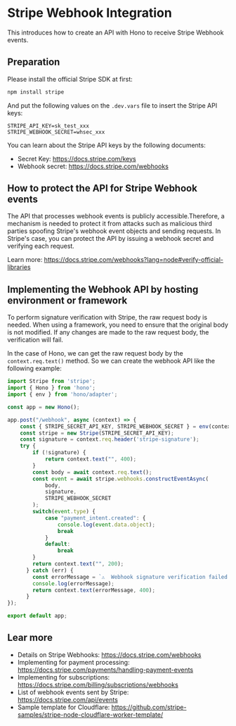 # Stripe Webhook Integration  

This introduces how to create an API with Hono to receive Stripe Webhook events.

## Preparation

Please install the official Stripe SDK at first:

```bash
npm install stripe
```

And put the following values on the `.dev.vars` file to insert the Stripe API keys:

```
STRIPE_API_KEY=sk_test_xxx
STRIPE_WEBHOOK_SECRET=whsec_xxx
```

You can learn about the Stripe API keys by the following documents:

- Secret Key: https://docs.stripe.com/keys
- Webhook secret: https://docs.stripe.com/webhooks

## How to protect the API for Stripe Webhook events

The API that processes webhook events is publicly accessible.Therefore, a mechanism is needed to protect it from attacks such as malicious third parties spoofing Stripe's webhook event objects and sending requests. In Stripe's case, you can protect the API by issuing a webhook secret and verifying each request.

Learn more: https://docs.stripe.com/webhooks?lang=node#verify-official-libraries  

## Implementing the Webhook API by hosting environment or framework
To perform signature verification with Stripe, the raw request body is needed.
When using a framework, you need to ensure that the original body is not modified. If any changes are made to the raw request body, the verification will fail.

In the case of Hono, we can get the raw request body by the `context.req.text()` method. So we can create the webhook API like the following example:

```ts
import Stripe from 'stripe';
import { Hono } from 'hono';
import { env } from 'hono/adapter';

const app = new Hono();

app.post("/webhook", async (context) => {
    const { STRIPE_SECRET_API_KEY, STRIPE_WEBHOOK_SECRET } = env(context);
    const stripe = new Stripe(STRIPE_SECRET_API_KEY);
    const signature = context.req.header('stripe-signature');
    try {
        if (!signature) {
            return context.text("", 400);
        }
        const body = await context.req.text();
        const event = await stripe.webhooks.constructEventAsync(
            body,
            signature,
            STRIPE_WEBHOOK_SECRET
        );
        switch(event.type) {
            case "payment_intent.created": {
                console.log(event.data.object);
                break
            }
            default:
                break
        }
        return context.text("", 200);
      } catch (err) {
        const errorMessage = `⚠️  Webhook signature verification failed. ${err instanceof Error ? err.message : "Internal server error"}`;
        console.log(errorMessage);
        return context.text(errorMessage, 400);
      }
});

export default app;
```


## Lear more

- Details on Stripe Webhooks:
https://docs.stripe.com/webhooks
- Implementing for payment processing: 
https://docs.stripe.com/payments/handling-payment-events
- Implementing for subscriptions:
https://docs.stripe.com/billing/subscriptions/webhooks
- List of webhook events sent by Stripe:
https://docs.stripe.com/api/events
- Sample template for Cloudflare:
https://github.com/stripe-samples/stripe-node-cloudflare-worker-template/
